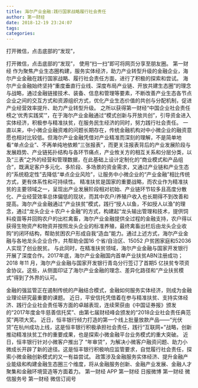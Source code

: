 ```yaml
---
title: 海尔产业金融:践行国家战略履行社会责任
author: 第一财经
date: 2018-12-19 23:24:07
tags: 
categories: 
---
```

打开微信，点击底部的“发现”，
<!-- more -->
打开微信，点击底部的“发现”，
使用“扫一扫”即可将网页分享至朋友圈。
第一财经
作为聚焦产业生态圈构建，服务实体经济，助力产业转型升级的金融企业，海尔产业金融在践行国家战略、履行社会责任方面，进行了积极的探索和尝试。
海尔产业金融始终坚持“重度垂直行业线、深度布局产业链、开放共建生态圈”的理念与战略，通过金融链接技术、装备、信息和管理等要素，不断改善产业生态各节点企业之间的交互方式和资源组织方式，优化产业生态价值的共创与分配机制，促进产业经营效率提升、助力产业转型升级。
之所以获得第一财经“中国企业社会责任榜之‘优秀实践奖’”，在于海尔产业金融通过“模式创新与开放共创”，引导资金进入实体经济，积极参与精准扶贫，在服务民生经济的同时，努力践行社会责任。
一直以来，中小微企业融资难的问题长期存在，传统金融机构对中小微企业的融资意愿也相对比较低。但海尔产业金融凭借对产业精准而深刻的理解，不是简单地看“单点企业”、不再单纯地依赖“三张报表”，而更关注报表背后的产业发展阶段与发展趋势、产业链拓扑结构与各环节痛点，产业攸关方的相互关系和分层分类，以及“三表”之外的经营和管理数据，在此基础上设计定制化的“商业模式和产品组合”，既满足客户多元化、多阶段、多场景的资金需求，又通过产业链和产业生态的“系统稳定性”去降低“单点企业风险”，让服务中小微企业的“产业金融”相比传统方式，更有体系性和可持续性。
精准扶贫是国家的重要战略，而农业作为精准扶贫的主要领域之一，呈现出产业发展阶段相对初始、产业链环节较多且高度分散化、产业经营效率总体偏低的现状，而其中农户/养殖户收入也长期得不到改善和提高。海尔产业金融通过“产业扶贫”模式，践行“授人以鱼，不如授人以渔”的理念，通过“龙头企业＋农户＋金融”的方式，构建起“龙头输出管理和技术，提供饲料疫苗等并回购农户的出栏禽畜，海尔产业金融提供全过程的金融支持，农户得以获得生物资产和物资并按照龙头企业的标准养殖，最终禽畜出栏后由龙头企业收购”的闭环结构，帮助贫困农户形成自我“造血”能力。通过上述方式，海尔产业金融与各地龙头企业合作，共帮助全国16 个省/自治区、15052 户贫困家庭和52036 人实现了创业脱贫。
与此同时，在精准扶贫领域，海尔产业金融与国家开发银行开展了深度合作。2017年底，海尔产业金融国内首单产业扶贫ABN注册成功；2018 年11 月，海尔产业金融与国家开发银行青岛分行签订了首期5 亿扶贫专项资金协议。这些，从侧面印证了海尔产业金融的理念、差异化路径和“产业扶贫模式”得到了外界的认可。
 
 
金融的强监管正在遏制传统的产融结合模式，金融如何服务实体经济，则成为金融业理论研究最重要的课题。
近日，平安信托凭借着在参与精准扶贫、支持实体经济、践行企业社会责任等方面的卓越表现，连续荣获由《中国证券报》颁发的“2017年度金牛慈善信托奖”、由第七届财经峰会颁发的“2018企业社会责任典范奖”两项大奖。
近日，恒丰银行倾力打造的第一个线上批量放款产品——“光伏贷”在杭州成功上线，这是恒丰银行积极承担社会责任，践行“互联网+”战略，创新推动精准扶贫工作的重要成果，也是探索小微金融平台业务模式的重大突破。
近日，恒丰银行针对小微客户推出了 “年审贷”，为解决小微客户融资问题、助力小微成长开辟了新的途径。这是恒丰银行积极响应监管要求，自觉履行社会责任，探索小微金融创新模式的又一有益尝试。
政策涉及金融服务实体经济、提升金融产业能级和构建金融生态圈三个维度，将从金融服务创新、金融产业发展、金融人才聚集和金融环境营造等方面着力。
第一财经
APP
第一财经
日报微博
第一财经
微信服务号
第一财经
微信订阅号
